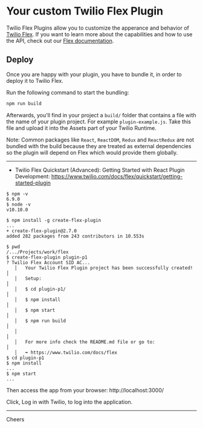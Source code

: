 # Your custom Twilio Flex Plugin

Twilio Flex Plugins allow you to customize the apperance and behavior of [Twilio Flex](https://www.twilio.com/flex). 
If you want to learn more about the capabilities and how to use the API, check out our [Flex documentation](https://www.twilio.com/docs/flex).

## Deploy

Once you are happy with your plugin, you have to bundle it, in order to deploy it to Twilio Flex.

Run the following command to start the bundling:

```bash
npm run build
```

Afterwards, you'll find in your project a `build/` folder that contains a file with the name of your plugin project.
For example `plugin-example.js`. Take this file and upload it into the Assets part of your Twilio Runtime.

Note: Common packages like `React`, `ReactDOM`, `Redux` and `ReactRedux` are not bundled with the build 
because they are treated as external dependencies so the plugin will depend on Flex which would provide them globally.


--------------------------------------------------------------------------------

+ Twilio Flex Quickstart (Advanced): Getting Started with React Plugin Development:
https://www.twilio.com/docs/flex/quickstart/getting-started-plugin

````
$ npm -v 
6.9.0
$ node -v
v10.10.0

$ npm install -g create-flex-plugin
...
+ create-flex-plugin@2.7.0
added 282 packages from 243 contributors in 10.553s

$ pwd
/.../Projects/work/flex
$ create-flex-plugin plugin-p1
? Twilio Flex Account SID AC...
   │   Your Twilio Flex Plugin project has been successfully created!   │
   │   Setup:                                                           │
   │   $ cd plugin-p1/                                                  │
   │   $ npm install                                                    │
   │   $ npm start                                                      │
   │   $ npm run build                                                  │
   │                                                                    │
   │   For more info check the README.md file or go to:                 │
   │   ➡ https://www.twilio.com/docs/flex     
$ cd plugin-p1
$ npm install
...
$ npm start
...
````
Then access the app from your browser: http://localhost:3000/

Click, Log in with Twilio, to log into the application.

--------------------------------------------------------------------------------
Cheers
